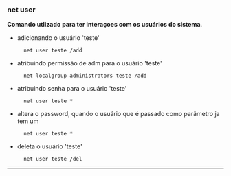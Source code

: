 ### net user

**Comando utlizado para ter interaçoes com os usuários do sistema**.


- adicionando o usuário 'teste'

		net user teste /add

- atribuindo permissão de adm para o usuário 'teste'

		net localgroup administrators teste /add

- atribuindo senha para o usuário 'teste'

		net user teste *

- altera o password, quando o usuário que é passado como parâmetro ja tem um

		net user teste *

- deleta o usuário 'teste'

		net user teste /del


----